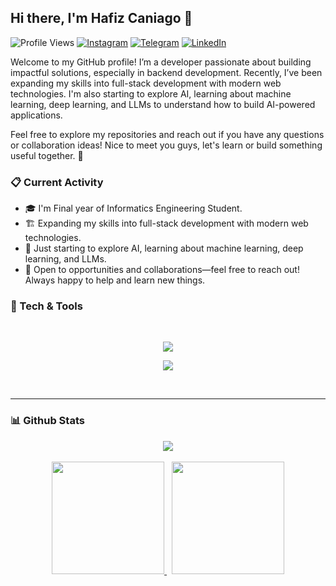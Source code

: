 ## Hi there, I'm Hafiz Caniago 👋
![Profile Views](https://komarev.com/ghpvc/?username=hafizcode02)
[![Instagram](https://img.shields.io/badge/--linkedin?label=Instagram&logo=Instagram&style=social)](https://www.instagram.com/hafizcaniago/)
[![Telegram](https://img.shields.io/badge/--telegram?label=Telegram&logo=Telegram&style=social)](https://t.me/hafizcode02/) 
[![LinkedIn](https://img.shields.io/badge/--linkedin?label=LinkedIn&logo=LinkedIn&style=social)](https://www.linkedin.com/in/hafiz-caniago/) 

Welcome to my GitHub profile! I’m a developer passionate about building impactful solutions, especially in backend development. Recently, I’ve been expanding my skills into full-stack development with modern web technologies. I'm also starting to explore AI, learning about machine learning, deep learning, and LLMs to understand how to build AI-powered applications.

Feel free to explore my repositories and reach out if you have any questions or collaboration ideas! Nice to meet you guys, let's learn or build something useful together. 🤗

### 📋 Current Activity
- 🎓 I'm Final year of Informatics Engineering Student.
- 🏗️ Expanding my skills into full-stack development with modern web technologies.
- 🤖 Just starting to explore AI, learning about machine learning, deep learning, and LLMs.
- 📑 Open to opportunities and collaborations—feel free to reach out! Always happy to help and learn new things.

### 🔧 Tech & Tools
<br>
<p align="center">
  <a href="https://skillicons.dev">
    <img src="https://skillicons.dev/icons?i=php,js,python,cpp,cs,laravel,nodejs,express,typescript,flask,tensorflow" />
  </a>
</p>
<p align="center">
  <a href="https://skillicons.dev">
    <img src="https://skillicons.dev/icons?i=arduino,sequelize,bootstrap,mysql,gcp,docker,vscode,visualstudio" />
  </a>
</p>
<br>
<hr>

### 📊 Github Stats
<div align="center">
  <a href="https://github.com/hafizcode02">
    <img src="https://github-readme-streak-stats.herokuapp.com?user=hafizcode02&theme=tokyonight-duo&hide_border=true" />
  </a>
</div>

<br>

<div align="center">
 <a href="https://github.com/hafizcode02">
   <img height="180em" src="https://github-readme-stats-eight-theta.vercel.app/api?username=hafizcode02&show_icons=true&theme=tokyonight&include_all_commits=true&count_private=true"/>
 </a>
 &nbsp;
 <a href="https://github.com/hafizcode02">
   <img height="180em" src="https://github-readme-stats-eight-theta.vercel.app/api/top-langs/?username=hafizcode02&layout=compact&langs_count=8&theme=tokyonight&exclude_repo=laravel-lte-boilerplate"/>
 </a>
</div>
</div>
